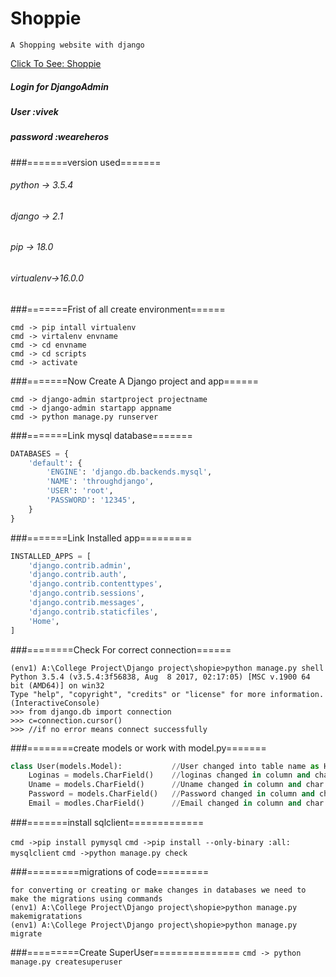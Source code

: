 # Shoppie 
    A Shopping website with django

[Click To See: Shoppie](https://vivekskecher.pythonanywhere.com/account/login/)

##### Login for DjangoAdmin
##### User :vivek
##### password :weareheros


###=======version used=======

###### python -> 3.5.4
###### django -> 2.1
###### pip    -> 18.0
###### virtualenv->16.0.0

###=======Frist of all create environment======
```shell
cmd -> pip intall virtualenv
cmd -> virtalenv envname
cmd -> cd envname
cmd -> cd scripts
cmd -> activate
```

###=======Now Create A Django project and app======
```shell
cmd -> django-admin startproject projectname
cmd -> django-admin startapp appname
cmd -> python manage.py runserver 
```

###=======Link mysql database=======
```sql
DATABASES = {
    'default': {
        'ENGINE': 'django.db.backends.mysql',
        'NAME': 'throughdjango',
        'USER': 'root',
        'PASSWORD': '12345',
    }
}
```

###=======Link Installed app=========
```python
INSTALLED_APPS = [
    'django.contrib.admin',
    'django.contrib.auth',
    'django.contrib.contenttypes',
    'django.contrib.sessions',
    'django.contrib.messages',
    'django.contrib.staticfiles',
    'Home',
]
```

###========Check For correct connection======
```shell
(env1) A:\College Project\Django project\shopie>python manage.py shell
Python 3.5.4 (v3.5.4:3f56838, Aug  8 2017, 02:17:05) [MSC v.1900 64 bit (AMD64)] on win32
Type "help", "copyright", "credits" or "license" for more information.
(InteractiveConsole)
>>> from django.db import connection
>>> c=connection.cursor()
>>> //if no error means connect successfully
```

###========create models or work with model.py=======
```python
class User(models.Model):           //User changed into table name as Home_User
    Loginas = models.CharField()    //loginas changed in column and char is input type
    Uname = models.CharField()      //Uname changed in column and char is input type
    Password = models.CharField()   //Password changed in column and char is input type
    Email = modles.CharField()      //Email changed in column and char is input type
```

###=======install sqlclient=============

`cmd ->pip install pymysql`
`cmd ->pip install --only-binary :all: mysqlclient`
`cmd ->python manage.py check`


###=========migrations of code=========
```shell
for converting or creating or make changes in databases we need to make the migrations using commands
(env1) A:\College Project\Django project\shopie>python manage.py makemigratations
(env1) A:\College Project\Django project\shopie>python manage.py migrate
```

###=========Create SuperUser===============
`cmd -> python manage.py createsuperuser`
